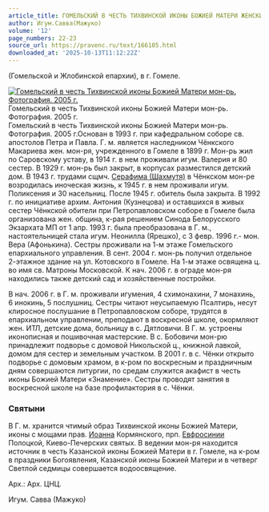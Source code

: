 ```yaml
---
article_title: ГОМЕЛЬСКИЙ В ЧЕСТЬ ТИХВИНСКОЙ ИКОНЫ БОЖИЕЙ МАТЕРИ ЖЕНСКИЙ МОНАСТЫРЬ
author: Игум.Савва(Мажуко)
volume: '12'
page_numbers: 22-23
source_url: https://pravenc.ru/text/166105.html
downloaded_at: '2025-10-13T11:12:22Z'
---
```


(Гомельской и Жлобинской епархии), в г. Гомеле.

[![Гомельский в честь Тихвинской иконы Божией Матери мон-рь. Фотография. 2005 г.](https://pravenc.ru/data/154/472/1234/i200.jpg "Кликните для увеличения картинки")](https://pravenc.ru/data/154/472/1234/i400.jpg)Гомельский в честь Тихвинской иконы Божией Матери мон-рь. Фотография. 2005 г.  
Гомельский в честь Тихвинской иконы Божией Матери мон-рь. Фотография. 2005 г.Основан в 1993 г. при кафедральном соборе св. апостолов Петра и Павла. Г. м. является наследником Чёнкского Макариева жен. мон-ря, учрежденного в Гомеле в 1899 г. Мон-рь жил по Саровскому уставу, в 1914 г. в нем проживали игум. Валерия и 80 сестер. В 1929 г. мон-рь был закрыт, в корпусах разместился детский дом. В 1943 г. трудами сщмч. [Серафима (Шахмутя)](<https://pravenc.ru/text/Серафима (Шахмутя).html>) в Чёнкском мон-ре возродилась иноческая жизнь, к 1945 г. в нем проживали игум. Поликсения и 30 насельниц. После 1945 г. обитель была закрыта. В 1992 г. по инициативе архим. Антония (Кузнецова) и оставшихся в живых сестер Чёнкской обители при Петропавловском соборе в Гомеле была организована жен. община, к-рая решением Синода Белорусского Экзархата МП от 1 апр. 1993 г. была преобразована в Г. м., настоятельницей стала игум. Неонилла (Ярешко), с 3 февр. 1996 г.- мон. Вера (Афонькина). Сестры проживали на 1-м этаже Гомельского епархиального управления. В сент. 2004 г. мон-рь получил отдельное 2-этажное здание на ул. Котовского в Гомеле. На 1-м этаже освящена ц. во имя св. Матроны Московской. К нач. 2006 г. в ограде мон-ря находились также детский сад и хозяйственные постройки.

В нач. 2006 г. в Г. м. проживали игумения, 4 схимонахини, 7 монахинь, 6 инокинь, 5 послушниц. Сестры читают неусыпаемую Псалтирь, несут клиросное послушание в Петропавловском соборе, трудятся в епархиальном управлении, преподают в воскресной школе, окормляют жен. ИТЛ, детские дома, больницу в с. Дятловичи. В Г. м. устроены иконописная и пошивочная мастерские. В с. Бобовичи мон-рю принадлежит подворье с домовой Никольской ц., книжной лавкой, домом для сестер и земельным участком. В 2001 г. в с. Чёнки открыто подворье с домовым храмом, в к-ром по воскресным и праздничным дням совершаются литургии, по средам служится акафист в честь иконы Божией Матери «Знамение». Сестры проводят занятия в воскресной школе на базе профилактория в с. Чёнки.

### Святыни

В Г. м. хранится чтимый образ Тихвинской иконы Божией Матери, иконы с мощами прав. [Иоанна](https://pravenc.ru/text/Иоанн.html) Кормянского, прп. [Евфросинии](https://pravenc.ru/text/Евфросинии.html) Полоцкой, Киево-Печерских святых. В ведении мон-ря находится источник в честь Казанской иконы Божией Матери в г. Гомеле, на к-ром в праздники Богоявления, Казанской иконы Божией Матери и в четверг Светлой седмицы совершается водоосвящение.

Арх.: Арх. ЦНЦ.

Игум.  Савва   (Мажуко)
